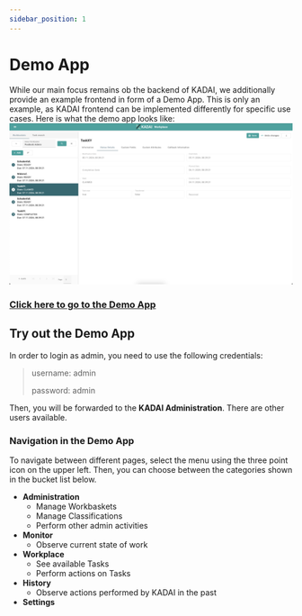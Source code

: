 ```yaml
---
sidebar_position: 1
---
```


# Demo App

While our main focus remains ob the backend of KADAI, we additionally provide an example frontend in form of a Demo App. This is only an example, as KADAI frontend can be implemented differently for specific use cases. Here is what the demo app looks like: 
![Demo App](static/demo-app.png)
### [Click here to go to the Demo App](https://kadai-io.azurewebsites.net/kadai)

## Try out the Demo App

In order to login as admin, you need to use the following credentials:
> username: admin
>
> password: admin

Then, you will be forwarded to the **KADAI Administration**. There are other users available. 

### Navigation in the Demo App
To navigate between different pages, select the menu using the three point icon on the upper left. Then, you can choose between the categories shown in the bucket list below.

- **Administration**
    - Manage Workbaskets
    - Manage Classifications
    - Perform other admin activities
- **Monitor**
    - Observe current state of work
- **Workplace**
    - See available Tasks
    - Perform actions on Tasks
- **History**
    - Observe actions performed by KADAI in the past
- **Settings**




